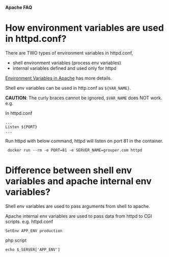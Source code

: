 **Apache FAQ**

# How environment variables are used in httpd.conf?

There are TWO types of environment variables in httpd.conf,
- shell environment variables (process env variables)
- internal variables defined and used only for httpd

[Environment Variables in Apache](https://httpd.apache.org/docs/2.4/env.html) has more details.

Shell env variables can be used in http.conf as ```${VAR_NAME}```.

**CAUTION**: The curly braces cannot be ignored, ```$VAR_NAME``` does NOT work.
e.g. 

In httpd.conf
```
...
Listen ${PORT}
...

```

Run httpd with below command, httpd will listen on port 81 in the container.
```
 docker run --rm -e PORT=81 -e SERVER_NAME=grouper.com httpd

```

# Difference between shell env variables and apache internal env variables?

Shell env variables are used to pass arguments from shell to apache.

Apache internal env variables are used to pass data from httpd to CGI scripts.
e.g.
httpd.conf
```
SetEnv APP_ENV production
```

php script
```
echo $_SERVER['APP_ENV']
```
